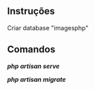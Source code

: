 ## Instruções
Criar database "imagesphp"

## Comandos
***php artisan serve***

***php artisan migrate***
